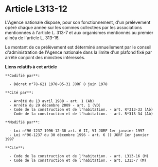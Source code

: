 # Article L313-12

L'Agence nationale dispose, pour son fonctionnement, d'un prélèvement opéré chaque année sur les sommes collectées par les
associations mentionnées à l'article L. 313-7 et aux organismes mentionnés au premier alinéa de l'article L. 313-16.

Le montant de ce prélèvement est déterminé annuellement par le conseil d'administration de l'Agence nationale dans la limite
d'un plafond fixé par arrêté conjoint des ministres intéressés.

**Liens relatifs à cet article**

	**Codifié par**:

	  - Décret n°78-621 1978-05-31 JORF 8 juin 1978

	**Cité par**:

	  - Arrêté du 13 avril 1988 - art. 1 (Ab)
	  - Arrêté du 29 décembre 2009 - art. 1 (VD)
	  - Code de la construction et de l'habitation. - art. R*313-33 (Ab)
	  - Code de la construction et de l'habitation. - art. R*313-34 (Ab)

	**Modifié par**:

	  - Loi n°96-1237 1996-12-30 art. 6 II, VI JORF 1er janvier 1997
	  - Loi n°96-1237 du 30 décembre 1996 - art. 6 () JORF 1er janvier 1997

	**Cite**:

	  - Code de la construction et de l'habitation. - art. L313-16 (M)
	  - Code de la construction et de l'habitation. - art. L313-7 (M)
